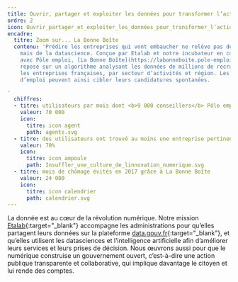 ```yaml
---
title: Ouvrir, partager et exploiter les données pour transformer l’action publique
ordre: 2
icon: Ouvrir_partager_et_exploiter_les_données_pour_transformer_l’action_publique.svg
encadre:
  titre: Zoom sur... La Bonne Boîte
  contenu: 'Prédire les entreprises qui vont embaucher ne relève pas de la voyance…
    mais de la datascience. Conçue par Etalab et notre incubateur en collaboration
    avec Pôle emploi, [La Bonne Boîte](https://labonneboite.pole-emploi.fr/){:target="_blank"}
    repose sur un algorithme analysant les données de millions de recrutements dans
    les entreprises françaises, par secteur d’activités et région. Les demandeurs
    d’emploi peuvent ainsi cibler leurs candidatures spontanées.

'
  chiffres:
  - titre: utilisateurs par mois dont <b>9 000 conseillers</b> Pôle emploi
    valeur: 70 000
    icon:
      titre: icon agent
      path: agents.svg
  - titre: des utilisateurs ont trouvé au moins une entreprise pertinente à contacter
    valeur: 70%
    icon:
      titre: icon ampoule
      path: Insuffler_une_culture_de_linnovation_numerique.svg
  - titre: mois de chômage évités en 2017 grâce à La Bonne Boîte
    valeur: 24 000
    icon:
      titre: icon calendrier
      path: calendrier.svg
---
```


La donnée est au cœur de la révolution numérique. Notre mission [Etalab](https://etalab.gouv.fr){:target="_blank"} accompagne les administrations pour qu’elles partagent leurs données sur la plateforme [data.gouv.fr](https://data.gouv.fr){:target="_blank"}, et qu’elles utilisent les datasciences et l’intelligence artificielle afin d’améliorer leurs services et leurs prises de décision. Nous œuvrons aussi pour que le numérique construise un gouvernement ouvert, c’est-à-dire une action publique transparente et collaborative, qui implique davantage le citoyen et lui rende des comptes.